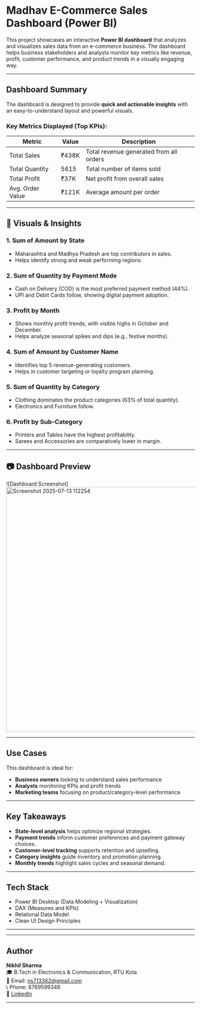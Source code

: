 #  Madhav E-Commerce Sales Dashboard (Power BI)

This project showcases an interactive **Power BI dashboard** that analyzes and visualizes sales data from an e-commerce business. The dashboard helps business stakeholders and analysts monitor key metrics like revenue, profit, customer performance, and product trends in a visually engaging way.

---

##  Dashboard Summary

The dashboard is designed to provide **quick and actionable insights** with an easy-to-understand layout and powerful visuals.

###  Key Metrics Displayed (Top KPIs):

| Metric            | Value  | Description                                |
|-------------------|--------|--------------------------------------------|
|  Total Sales      | ₹438K  | Total revenue generated from all orders    |
|  Total Quantity   | 5615   | Total number of items sold                 |
|  Total Profit     | ₹37K   | Net profit from overall sales              |
|  Avg. Order Value | ₹121K  | Average amount per order                   |

---

## 📌 Visuals & Insights

### 1.  **Sum of Amount by State**
- Maharashtra and Madhya Pradesh are top contributors in sales.
- Helps identify strong and weak performing regions.

### 2.  **Sum of Quantity by Payment Mode**
- Cash on Delivery (COD) is the most preferred payment method (44%).
- UPI and Debit Cards follow, showing digital payment adoption.

### 3.  **Profit by Month**
- Shows monthly profit trends, with visible highs in October and December.
- Helps analyze seasonal spikes and dips (e.g., festive months).

### 4.  **Sum of Amount by Customer Name**
- Identifies top 5 revenue-generating customers.
- Helps in customer targeting or loyalty program planning.

### 5.  **Sum of Quantity by Category**
- Clothing dominates the product categories (63% of total quantity).
- Electronics and Furniture follow.

### 6.  **Profit by Sub-Category**
- Printers and Tables have the highest profitability.
- Sarees and Accessories are comparatively lower in margin.

---

## 📷 Dashboard Preview

![Dashboard Screenshot]<img width="1158" height="654" alt="Screenshot 2025-07-13 112254" src="https://github.com/user-attachments/assets/6bf7cf90-afa8-4541-9dbd-956c99b86611" />


---

##  Use Cases

This dashboard is ideal for:

- **Business owners** looking to understand sales performance
- **Analysts** monitoring KPIs and profit trends
- **Marketing teams** focusing on product/category-level performance

---

##  Key Takeaways

- **State-level analysis** helps optimize regional strategies.
- **Payment trends** inform customer preferences and payment gateway choices.
- **Customer-level tracking** supports retention and upselling.
- **Category insights** guide inventory and promotion planning.
- **Monthly trends** highlight sales cycles and seasonal demand.

---

##  Tech Stack

- Power BI Desktop (Data Modeling + Visualization)
- DAX (Measures and KPIs)
- Relational Data Model
- Clean UI Design Principles

---

---

##  Author

**Nikhil Sharma**  
🎓 B.Tech in Electronics & Communication, RTU Kota  
📧 Email: ns713362@gmail.com  
📞 Phone: 8769599348  
🔗 [LinkedIn](https://www.linkedin.com/in/nikhil-sharma-2283a7257?utm_source=share&utm_campaign=share_via&utm_content=profile&utm_medium=android_app)

---
